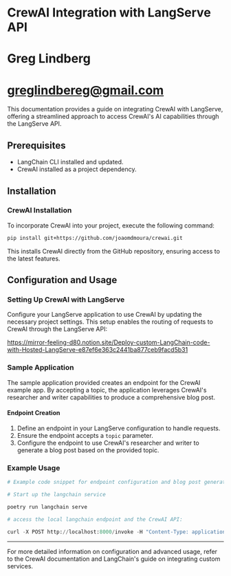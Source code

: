 
# CrewAI Integration with LangServe API
# Greg Lindberg
# greglindbereg@gmail.com

This documentation provides a guide on integrating CrewAI with LangServe, offering a streamlined approach to access CrewAI's AI capabilities through the LangServe API.

## Prerequisites

- LangChain CLI installed and updated.
- CrewAI installed as a project dependency.

## Installation

### CrewAI Installation

To incorporate CrewAI into your project, execute the following command:

```bash
pip install git+https://github.com/joaomdmoura/crewai.git
```

This installs CrewAI directly from the GitHub repository, ensuring access to the latest features.

## Configuration and Usage

### Setting Up CrewAI with LangServe

Configure your LangServe application to use CrewAI by updating the necessary project settings. This setup enables the routing of requests to CrewAI through the LangServe API:

https://mirror-feeling-d80.notion.site/Deploy-custom-LangChain-code-with-Hosted-LangServe-e87ef6e363c2441ba877ceb9facd5b31


### Sample Application

The sample application provided creates an endpoint for the CrewAI example app. By accepting a topic, the application leverages CrewAI's researcher and writer capabilities to produce a comprehensive blog post.

#### Endpoint Creation

1. Define an endpoint in your LangServe configuration to handle requests.
2. Ensure the endpoint accepts a `topic` parameter.
3. Configure the endpoint to use CrewAI's researcher and writer to generate a blog post based on the provided topic.

### Example Usage

```python
# Example code snippet for endpoint configuration and blog post generation from commandline. Push this to a repo then import it from smith.langchain.com to create hosted endpoint and montiro with langsmith. 

# Start up the langchain service

poetry run langchain serve

# access the local langchain endpoint and the CrewAI API:

curl -X POST http://localhost:8000/invoke -H "Content-Type: application/json" -d '{"input":"coinbase"}'

```

---

For more detailed information on configuration and advanced usage, refer to the CrewAI documentation and LangChain's guide on integrating custom services.
